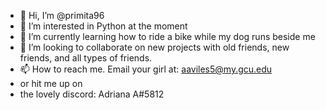 - 👋 Hi, I’m @primita96
- 👀 I’m interested in Python at the moment
- 🌱 I’m currently learning how to ride a bike while my dog runs beside me
- 💞️ I’m looking to collaborate on new projects with old friends, new friends, and all types of friends. 
- 📫 How to reach me. Email your girl at: aaviles5@my.gcu.edu 
- or hit me up on 
- the lovely discord: Adriana A#5812

<!---
primita96/primita96 is a ✨ special ✨ repository because its `README.md` (this file) appears on your GitHub profile.
You can click the Preview link to take a look at your changes.
--->
